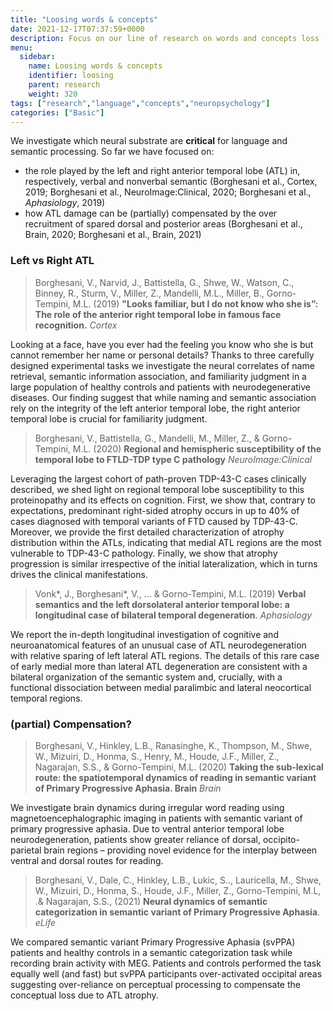 ```yaml
---
title: "Loosing words & concepts"
date: 2021-12-17T07:37:59+0000
description: Focus on our line of research on words and concepts loss
menu:
  sidebar:
    name: Loosing words & concepts
    identifier: loosing
    parent: research
    weight: 320
tags: ["research","language","concepts","neuropsychology"]
categories: ["Basic"]
---
```


We investigate which neural substrate are **critical** for language and semantic processing. So far we have focused on:

* the role played by the left and right anterior temporal lobe (ATL) in, respectively, verbal and nonverbal semantic (Borghesani et al., Cortex, 2019; Borghesani et al., NeuroImage:Clinical, 2020; Borghesani et al., _Aphasiology_, 2019)
* how ATL damage can be (partially) compensated by the over recruitment of spared dorsal and posterior areas (Borghesani et al., Brain, 2020; Borghesani et al., Brain, 2021)


### Left vs Right ATL

> Borghesani, V., Narvid, J., Battistella, G., Shwe, W., Watson, C., Binney, R., Sturm, V., Miller, Z., Mandelli, M.L., Miller, B., Gorno-Tempini, M.L. (2019)  **"Looks familiar, but I do not know who she is”: The role of the anterior right temporal lobe in famous face recognition.** _Cortex_

Looking at a face, have you ever had the feeling you know who she is but cannot remember her name or personal details? Thanks to three carefully designed experimental tasks we investigate the neural correlates of name retrieval, semantic information association, and familiarity judgment in a large population of healthy controls and patients with neurodegenerative diseases. Our finding suggest that while naming and semantic association rely on the integrity of the left anterior temporal lobe, the right anterior temporal lobe is crucial for familiarity judgment.

> Borghesani, V., Battistella, G., Mandelli, M., Miller, Z., & Gorno-Tempini, M.L. (2020) **Regional and hemispheric susceptibility of the temporal lobe to FTLD-TDP type C pathology** _NeuroImage:Clinical_ 

Leveraging the largest cohort of path-proven TDP-43-C cases clinically described, we shed light on regional temporal lobe susceptibility to this proteinopathy and its effects on cognition. First, we show that, contrary to expectations, predominant right-sided atrophy occurs in up to 40% of cases diagnosed with temporal variants of FTD caused by TDP-43-C. Moreover, we provide the first detailed characterization of atrophy distribution within the ATLs, indicating that medial ATL regions are the most vulnerable to TDP-43-C pathology. Finally, we show that atrophy progression is similar irrespective of the initial lateralization, which in turns drives the clinical manifestations.

> Vonk*, J., Borghesani*, V., … & Gorno-Tempini, M.L. (2019)  **Verbal semantics and the left dorsolateral anterior temporal lobe: a longitudinal case of bilateral temporal degeneration**. _Aphasiology_

We report the in-depth longitudinal investigation of cognitive and neuroanatomical features of an unusual case of ATL neurodegeneration with relative sparing of left lateral ATL regions. The details of this rare case of early medial more than lateral ATL degeneration are consistent with a bilateral organization of the semantic system and, crucially, with a functional dissociation between medial paralimbic and lateral neocortical temporal regions.


### (partial) Compensation?

> Borghesani, V., Hinkley, L.B., Ranasinghe, K., Thompson, M.,  Shwe, W.,  Mizuiri, D.,  Honma, S.,  Henry, M., Houde, J.F., Miller, Z., Nagarajan, S.S., & Gorno-Tempini, M.L. (2020) **Taking the sub-lexical route: the spatiotemporal dynamics of reading in semantic variant of Primary Progressive Aphasia. Brain**  _Brain_

We investigate brain dynamics during irregular word reading using magnetoencephalographic imaging in patients with semantic variant of primary progressive aphasia. Due to ventral anterior temporal lobe neurodegeneration, patients show greater reliance of dorsal, occipito-parietal brain regions – providing novel evidence for the interplay between ventral and dorsal routes for reading.

> Borghesani, V., Dale, C., Hinkley, L.B., Lukic, S.., Lauricella, M., Shwe, W., Mizuiri, D., Honma, S., Houde, J.F., Miller, Z., Gorno-Tempini, M.L, .& Nagarajan, S.S., (2021) **Neural dynamics of semantic categorization in semantic variant of Primary Progressive Aphasia**. _eLife_

We compared semantic variant Primary Progressive Aphasia (svPPA) patients and healthy controls in a semantic categorization task while recording brain activity with MEG. Patients and controls performed the task equally well (and fast) but svPPA participants over-activated occipital areas suggesting over-reliance on perceptual processing to compensate the conceptual loss due to ATL atrophy. 